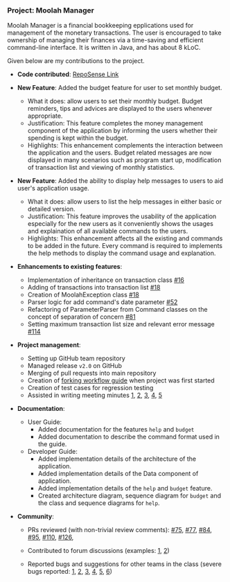 ### Project: Moolah Manager

Moolah Manager is a financial bookkeeping epplications used for management of the monetary transactions. 
The user is encouraged to take ownership of managing their finances via a time-saving and efficient command-line interface. 
It is written in Java, and has about 8 kLoC.

Given below are my contributions to the project.

* **Code contributed**: [RepoSense Link](https://nus-cs2113-ay2223s1.github.io/tp-dashboard/?search=wcwy&breakdown=true)


* **New Feature**: Added the budget feature for user to set monthly budget.
    * What it does: allow users to set their monthly budget. 
      Budget reminders, tips and advices are displayed to the users whenever appropriate.
    * Justification: This feature completes the money management component of the application by informing the users 
      whether their spending is kept within the budget.
    * Highlights: This enhancement complements the interaction between the application and the users.
      Budget related messages are now displayed in many scenarios such as program start up, modification of transaction 
      list and viewing of monthly statistics.


* **New Feature**: Added the ability to display help messages to users to aid user's application usage.
    * What it does: allow users to list the help messages in either basic or detailed version. 
    * Justification: This feature improves the usability of the application especially for the new users 
      as it conveniently shows the usages and explaination of all available commands to the users.
    * Highlights: This enhancement affects all the existing and commands to be added in the future. 
      Every command is required to implements the help methods to display the command usage and explanation. 


* **Enhancements to existing features**:
    * Implementation of inheritance on transaction class 
      [\#16](https://github.com/AY2223S1-CS2113-W12-2/tp/pull/16) 
    * Adding of transactions into transaction list 
      [\#18](https://github.com/AY2223S1-CS2113-W12-2/tp/pull/18)
    * Creation of MoolahException class
      [\#18](https://github.com/AY2223S1-CS2113-W12-2/tp/pull/18)
    * Parser logic for add command's date parameter 
      [\#52](https://github.com/AY2223S1-CS2113-W12-2/tp/pull/52)
    * Refactoring of ParameterParser from Command classes on the concept of separation of concern 
      [\#81](https://github.com/AY2223S1-CS2113-W12-2/tp/pull/81)
    * Setting maximum transaction list size and relevant error message 
      [\#114](https://github.com/AY2223S1-CS2113-W12-2/tp/pull/114)


* **Project management**:
    * Setting up GitHub team repository 
    * Managed release `v2.0` on GitHub
    * Merging of pull requests into main repository
    * Creation of [forking workflow guide](https://docs.google.com/document/d/1d-yTa5fhnyMyF6ABKGbYfh4Zi_q82gQgbxMp86cPO44/edit?usp=sharing) when project was first started
    * Creation of test cases for regression testing
    * Assisted in writing meeting minutes
      [1](https://docs.google.com/document/d/18zvFOPEew3ibDTlziH2LDhJD3XdkgpoRG-NV6DUVzgk/edit?usp=sharing),
      [2](https://docs.google.com/document/d/1BTy0oOmE4DH9Rnh0785crjeH-Cb6xhZu-WzwdBFXYZg/edit?usp=sharing),
      [3](https://docs.google.com/document/d/1YD_K-qJWD71bubg9NmO2Fk8da-m2jHnCxVfmOH-D1-o/edit?usp=sharing),
      [4](https://docs.google.com/document/d/16B4PsU8XksoOgPL4_LH8KSqvOimmlXA7SmXdmdsaLXs/edit?usp=sharing),
      [5](https://docs.google.com/document/d/1AJXFNDYvx4OPPSjxEO8yk8ahnYf_ddSTyPUaruKqVa4/edit?usp=sharing)


* **Documentation**:
    * User Guide:
        * Added documentation for the features `help` and `budget`
        * Added documentation to describe the command format used in the guide.
    * Developer Guide:
        * Added implementation details of the architecture of the application.
        * Added implementation details of the Data component of application.
        * Added implementation details of the `help` and `budget` feature.
        * Created architecture diagram, sequence diagram for `budget` and the class and sequence diagrams for `help`.


* **Community**:
    * PRs reviewed (with non-trivial review comments): 
      [\#75](https://github.com/AY2223S1-CS2113-W12-2/tp/pull/75), 
      [\#77](https://github.com/AY2223S1-CS2113-W12-2/tp/pull/77), 
      [\#84](https://github.com/AY2223S1-CS2113-W12-2/tp/pull/84),
      [\#95](https://github.com/AY2223S1-CS2113-W12-2/tp/pull/95), 
      [\#110](https://github.com/AY2223S1-CS2113-W12-2/tp/pull/110), 
      [\#126](https://github.com/AY2223S1-CS2113-W12-2/tp/pull/126), 
      
    * Contributed to forum discussions (examples: 
      [1](https://github.com/nus-cs2113-AY2223S1/forum/issues/8#issuecomment-1236301126), 
      [2](https://github.com/nus-cs2113-AY2223S1/forum/issues/8#issuecomment-1236323125))
  
    * Reported bugs and suggestions for other teams in the class (severe bugs reported:
      [1](https://github.com/wcwy/ped/issues/1), [2](https://github.com/wcwy/ped/issues/2), 
      [3](https://github.com/wcwy/ped/issues/3), [4](https://github.com/wcwy/ped/issues/5), 
      [5](https://github.com/wcwy/ped/issues/6), [6](https://github.com/wcwy/ped/issues/7))